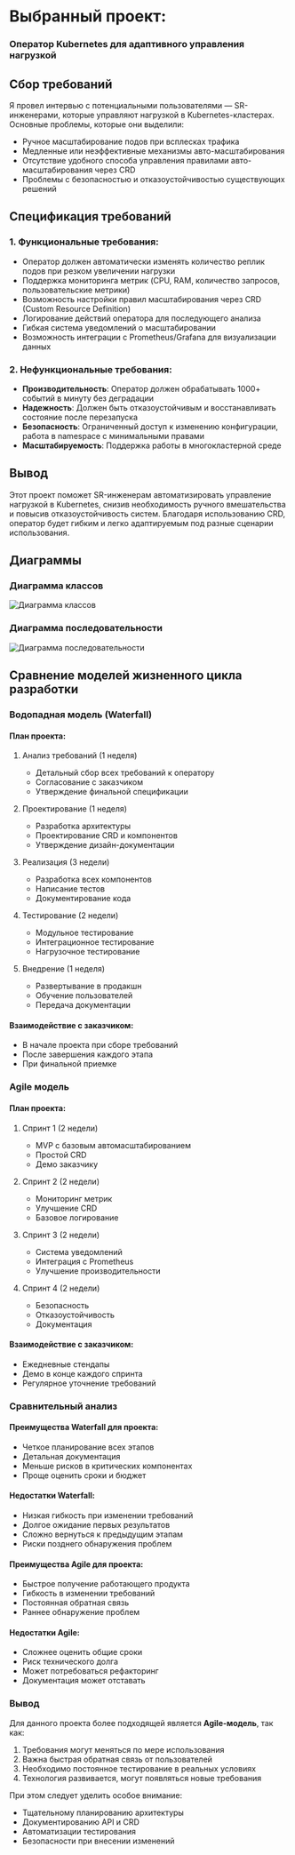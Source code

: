 # Выбранный проект: 
### Оператор Kubernetes для адаптивного управления нагрузкой

## Сбор требований

Я провел интервью с потенциальными пользователями — SR-инженерами, которые управляют нагрузкой в Kubernetes-кластерах. Основные проблемы, которые они выделили:

- Ручное масштабирование подов при всплесках трафика
- Медленные или неэффективные механизмы авто-масштабирования
- Отсутствие удобного способа управления правилами авто-масштабирования через CRD
- Проблемы с безопасностью и отказоустойчивостью существующих решений

## Спецификация требований

### 1. Функциональные требования:

- Оператор должен автоматически изменять количество реплик подов при резком увеличении нагрузки
- Поддержка мониторинга метрик (CPU, RAM, количество запросов, пользовательские метрики)
- Возможность настройки правил масштабирования через CRD (Custom Resource Definition)
- Логирование действий оператора для последующего анализа
- Гибкая система уведомлений о масштабировании
- Возможность интеграции с Prometheus/Grafana для визуализации данных

### 2. Нефункциональные требования:

- **Производительность**: Оператор должен обрабатывать 1000+ событий в минуту без деградации
- **Надежность**: Должен быть отказоустойчивым и восстанавливать состояние после перезапуска
- **Безопасность**: Ограниченный доступ к изменению конфигурации, работа в namespace с минимальными правами
- **Масштабируемость**: Поддержка работы в многокластерной среде

## Вывод

Этот проект поможет SR-инженерам автоматизировать управление нагрузкой в Kubernetes, снизив необходимость ручного вмешательства и повысив отказоустойчивость систем. Благодаря использованию CRD, оператор будет гибким и легко адаптируемым под разные сценарии использования.


## Диаграммы

### Диаграмма классов
![Диаграмма классов](./docs/classes_diagram/classes_diagram.puml.png)

### Диаграмма последовательности
![Диаграмма последовательности](./docs/sequence_diagram/sequence_diagram.puml.png)

## Сравнение моделей жизненного цикла разработки

### Водопадная модель (Waterfall)

#### План проекта:
1. Анализ требований (1 неделя)
   - Детальный сбор всех требований к оператору
   - Согласование с заказчиком
   - Утверждение финальной спецификации

2. Проектирование (1 неделя) 
   - Разработка архитектуры
   - Проектирование CRD и компонентов
   - Утверждение дизайн-документации

3. Реализация (3 недели)
   - Разработка всех компонентов
   - Написание тестов
   - Документирование кода

4. Тестирование (2 недели)
   - Модульное тестирование
   - Интеграционное тестирование
   - Нагрузочное тестирование

5. Внедрение (1 неделя)
   - Развертывание в продакшн
   - Обучение пользователей
   - Передача документации

#### Взаимодействие с заказчиком:
- В начале проекта при сборе требований
- После завершения каждого этапа
- При финальной приемке

### Agile модель

#### План проекта:
1. Спринт 1 (2 недели)
   - MVP с базовым автомасштабированием
   - Простой CRD
   - Демо заказчику

2. Спринт 2 (2 недели)
   - Мониторинг метрик
   - Улучшение CRD
   - Базовое логирование

3. Спринт 3 (2 недели)
   - Система уведомлений
   - Интеграция с Prometheus
   - Улучшение производительности

4. Спринт 4 (2 недели)
   - Безопасность
   - Отказоустойчивость
   - Документация

#### Взаимодействие с заказчиком:
- Ежедневные стендапы
- Демо в конце каждого спринта
- Регулярное уточнение требований

### Сравнительный анализ

#### Преимущества Waterfall для проекта:
- Четкое планирование всех этапов
- Детальная документация
- Меньше рисков в критических компонентах
- Проще оценить сроки и бюджет

#### Недостатки Waterfall:
- Низкая гибкость при изменении требований
- Долгое ожидание первых результатов
- Сложно вернуться к предыдущим этапам
- Риски позднего обнаружения проблем

#### Преимущества Agile для проекта:
- Быстрое получение работающего продукта
- Гибкость в изменении требований
- Постоянная обратная связь
- Раннее обнаружение проблем

#### Недостатки Agile:
- Сложнее оценить общие сроки
- Риск технического долга
- Может потребоваться рефакторинг
- Документация может отставать

### Вывод

Для данного проекта более подходящей является **Agile-модель**, так как:
1. Требования могут меняться по мере использования
2. Важна быстрая обратная связь от пользователей
3. Необходимо постоянное тестирование в реальных условиях
4. Технология развивается, могут появляться новые требования

При этом следует уделить особое внимание:
- Тщательному планированию архитектуры
- Документированию API и CRD
- Автоматизации тестирования
- Безопасности при внесении изменений
